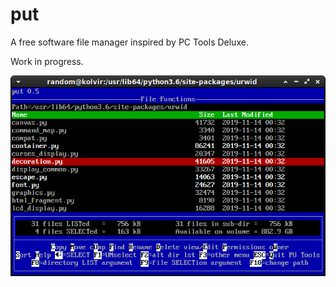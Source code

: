 # put

A free software file manager inspired by PC Tools Deluxe.

Work in progress.

![screenshot](https://raw.githubusercontent.com/vrza/put/master/screenshot.png)
